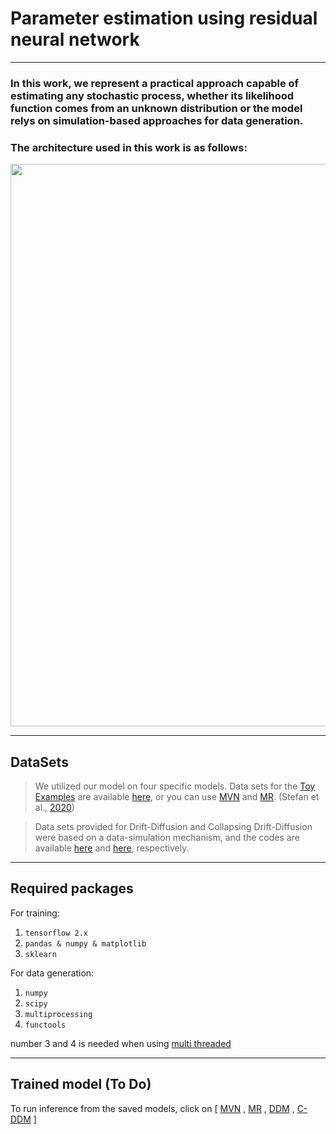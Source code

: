 # Parameter estimation using residual neural network
----
### In this work, we represent a practical approach capable of estimating any stochastic process, whether its likelihood function comes from an unknown distribution or the model relys on simulation-based approaches for data generation.
### The architecture used in this work is as follows: 
<!-- ![Image](https://github.com/hodaVS/Parameter-estimation-using-residual-neural-network/blob/main/ResNet.png =250x250) -->
<img src="https://github.com/hodaVS/Parameter-estimation-using-residual-neural-network/blob/main/ResNet.png" width="700" height="900">

---
## DataSets

> We utilized our model on four specific models. Data sets for the [Toy Examples](https://github.com/hodaVS/Parameter-estimation-using-residual-neural-network/tree/main/Toy%20examples) are available [here](https://heidata.uni-heidelberg.de/dataset.xhtml?persistentId=doi%3A10.11588%2Fdata%2FUVOWT0&version=DRAFT), or you can use [MVN](https://github.com/hodaVS/Parameter-estimation-using-residual-neural-network/tree/main/Toy%20examples/Multivariate%20normal/multivariate%20normal%20data) and [MR](https://github.com/hodaVS/Parameter-estimation-using-residual-neural-network/tree/main/Toy%20examples/Multiple%20regression/multiple%20regression%20data). (Stefan et al., [2020](https://doi.org/10.1111/bmsp.12159))

> Data sets provided for Drift-Diffusion and Collapsing Drift-Diffusion were based on a data-simulation mechanism, and the codes are available [here](https://github.com/hodaVS/Parameter-estimation-using-residual-neural-network/blob/main/Drift-Difusison%20models/DDM/Data_Generation/DataSet/Data_generation-.ipynb) and [here](https://github.com/hodaVS/Parameter-estimation-using-residual-neural-network/tree/main/Drift-Difusison%20models/Collapsing%20DDM/Data_Generation/CB_DataSet), respectively.
---

## Required packages 
For training:
  1. `tensorflow 2.x`
  2. `pandas & numpy & matplotlib`
  3. `sklearn`
 
 For data generation:
  1. `numpy`
  2. `scipy`
  3. `multiprocessing`
  4. `functools` 
  
  number 3 and 4 is needed when using [multi threaded](https://github.com/hodaVS/Parameter-estimation-using-residual-neural-network/blob/main/Drift-Difusison%20models/Collapsing%20DDM/Data_Generation/CB_DataSet/Data_generation-Collapsing-Multi_threaded.ipynb)
  
  
---

## Trained model (To Do)
To run inference from the saved models, click on [ [MVN]() , [MR]() , [DDM](https://github.com/hodaVS/Parameter-estimation-using-residual-neural-network/blob/main/trained%20moedels/Resnet_DDM.h5) , [C-DDM]() ]

